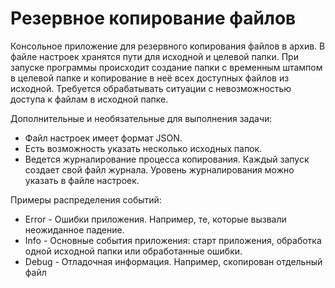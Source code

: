 # Резервное копирование файлов

Консольное приложение для резервного копирования файлов в архив.
В файле настроек хранятся пути для исходной и целевой папки.
При запуске программы происходит создание папки с временным штампом в целевой папке и копирование в неё всех доступных файлов из исходной. Требуется обрабатывать ситуации с невозможностью доступа к файлам в исходной папке.

Дополнительные и необязательные для выполнения задачи:
- Файл настроек имеет формат JSON.
- Есть возможность указать несколько исходных папок.
- Ведется журналирование процесса копирования. Каждый запуск создает свой файл журнала. Уровень журналирования можно указать в файле настроек.

Примеры распределения событий:
- Error - Ошибки приложения. Например, те, которые вызвали неожиданное падение.
- Info - Основные события приложения: старт приложения, обработка одной исходной папки или обработанные ошибки.
- Debug - Отладочная информация. Например, скопирован отдельный файл
